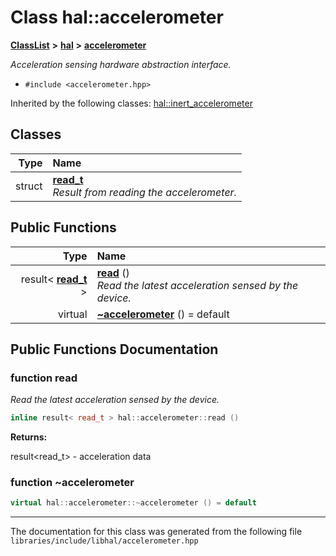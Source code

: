 

# Class hal::accelerometer



[**ClassList**](annotated.md) **>** [**hal**](namespacehal.md) **>** [**accelerometer**](classhal_1_1accelerometer.md)



_Acceleration sensing hardware abstraction interface._ 

* `#include <accelerometer.hpp>`





Inherited by the following classes: [hal::inert\_accelerometer](classhal_1_1inert__accelerometer.md)










## Classes

| Type | Name |
| ---: | :--- |
| struct | [**read\_t**](structhal_1_1accelerometer_1_1read__t.md) <br>_Result from reading the accelerometer._  |






















## Public Functions

| Type | Name |
| ---: | :--- |
|  result&lt; [**read\_t**](structhal_1_1accelerometer_1_1read__t.md) &gt; | [**read**](#function-read) () <br>_Read the latest acceleration sensed by the device._  |
| virtual  | [**~accelerometer**](#function-accelerometer) () = default<br> |




























## Public Functions Documentation




### function read 

_Read the latest acceleration sensed by the device._ 
```C++
inline result< read_t > hal::accelerometer::read () 
```





**Returns:**

result&lt;read\_t&gt; - acceleration data 





        



### function ~accelerometer 

```C++
virtual hal::accelerometer::~accelerometer () = default
```




------------------------------
The documentation for this class was generated from the following file `libraries/include/libhal/accelerometer.hpp`

